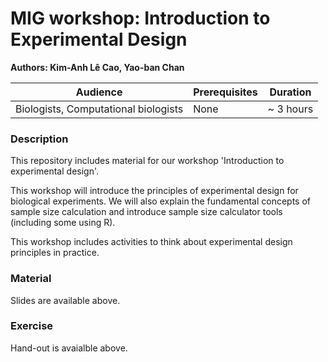 # MIG workshop: Introduction to Experimental Design
**Authors: Kim-Anh L&#234; Cao, Yao-ban Chan**

| Audience      | Prerequisites | Duration    |
| ------------- | ------------- | ----------- |
| Biologists, Computational biologists| None          |~ 3 hours    |


### Description

This repository includes material for our workshop 'Introduction to experimental design'. 

This workshop will introduce the principles of experimental design for biological experiments. We will also explain the fundamental concepts of sample size calculation and introduce sample size calculator tools (including some using R). 

This workshop includes activities to think about experimental design principles in practice.

### Material

Slides are available above.

### Exercise

Hand-out is avaialble above.

